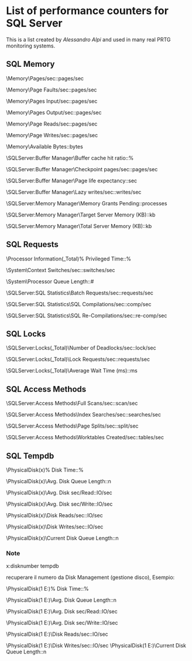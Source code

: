 # List of performance counters for SQL Server

This is a list created by _Alessandro Alpi_ and used in many real PRTG monitoring systems.

## SQL Memory

\Memory\Pages/sec::pages/sec

\Memory\Page Faults/sec::pages/sec

\Memory\Pages Input/sec::pages/sec

\Memory\Pages Output/sec::pages/sec

\Memory\Page Reads/sec::pages/sec

\Memory\Page Writes/sec::pages/sec

\Memory\Available Bytes::bytes

\SQLServer:Buffer Manager\Buffer cache hit ratio::%

\SQLServer:Buffer Manager\Checkpoint pages/sec::pages/sec

\SQLServer:Buffer Manager\Page life expectancy::sec

\SQLServer:Buffer Manager\Lazy writes/sec::writes/sec

\SQLServer:Memory Manager\Memory Grants Pending::processes

\SQLServer:Memory Manager\Target Server Memory (KB)::kb

\SQLServer:Memory Manager\Total Server Memory (KB)::kb

## SQL Requests

\Processor Information(_Total)\% Privileged Time::%

\System\Context Switches/sec::switches/sec

\System\Processor Queue Length::#

\SQLServer:SQL Statistics\Batch Requests/sec::requests/sec

\SQLServer:SQL Statistics\SQL Compilations/sec::comp/sec

\SQLServer:SQL Statistics\SQL Re-Compilations/sec::re-comp/sec


## SQL Locks

\SQLServer:Locks(_Total)\Number of Deadlocks/sec::lock/sec

\SQLServer:Locks(_Total)\Lock Requests/sec::requests/sec

\SQLServer:Locks(_Total)\Average Wait Time (ms)::ms


## SQL Access Methods

\SQLServer:Access Methods\Full Scans/sec::scan/sec

\SQLServer:Access Methods\Index Searches/sec::searches/sec

\SQLServer:Access Methods\Page Splits/sec::split/sec

\SQLServer:Access Methods\Worktables Created/sec::tables/sec


## SQL Tempdb

\PhysicalDisk(x)\% Disk Time::%

\PhysicalDisk(x)\Avg. Disk Queue Length::n

\PhysicalDisk(x)\Avg. Disk sec/Read::IO/sec

\PhysicalDisk(x)\Avg. Disk sec/Write::IO/sec

\PhysicalDisk(x)\Disk Reads/sec::IO/sec

\PhysicalDisk(x)\Disk Writes/sec::IO/sec

\PhysicalDisk(x)\Current Disk Queue Length::n

### Note 

x:disknumber tempdb

recuperare il numero da Disk Management (gestione disco), Esempio:

\PhysicalDisk(1 E:)\% Disk Time::%

\PhysicalDisk(1 E:)\Avg. Disk Queue Length::n

\PhysicalDisk(1 E:)\Avg. Disk sec/Read::IO/sec

\PhysicalDisk(1 E:)\Avg. Disk sec/Write::IO/sec

\PhysicalDisk(1 E:)\Disk Reads/sec::IO/sec

\PhysicalDisk(1 E:)\Disk Writes/sec::IO/sec
\PhysicalDisk(1 E:)\Current Disk Queue Length::n

